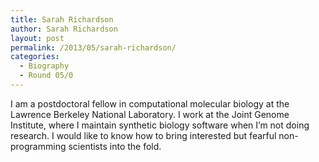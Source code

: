```yaml
---
title: Sarah Richardson
author: Sarah Richardson
layout: post
permalink: /2013/05/sarah-richardson/
categories:
  - Biography
  - Round 05/0
---
```

I am a postdoctoral fellow in computational molecular biology at the Lawrence Berkeley National Laboratory. I work at the Joint Genome Institute, where I maintain synthetic biology software when I&#8217;m not doing research. I would like to know how to bring interested but fearful non-programming scientists into the fold.